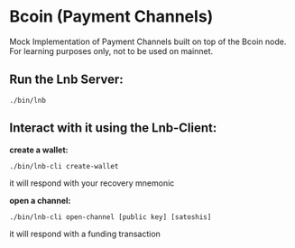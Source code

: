 Bcoin (Payment Channels)
========================

Mock Implementation of Payment Channels built on top of the Bcoin node. For learning purposes only, not to be used on mainnet.

Run the Lnb Server:
-------------------
```
./bin/lnb
```

Interact with it using the Lnb-Client:
--------------------------------------
**create a wallet:**
```
./bin/lnb-cli create-wallet
```
it will respond with your recovery mnemonic

**open a channel:**
```
./bin/lnb-cli open-channel [public key] [satoshis]
```
it will respond with a funding transaction
